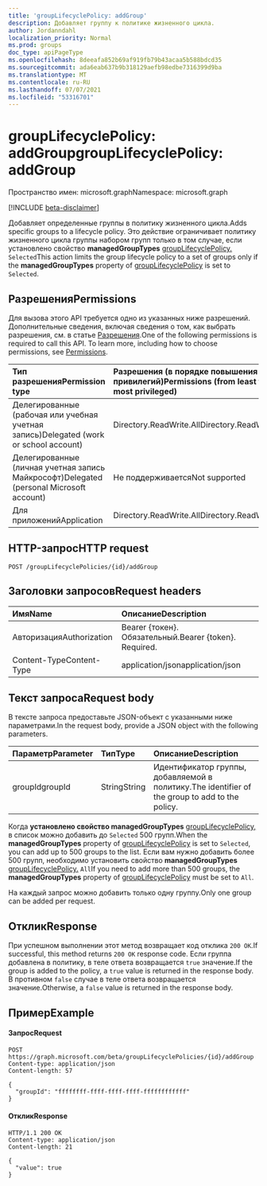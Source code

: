 ```yaml
---
title: 'groupLifecyclePolicy: addGroup'
description: Добавляет группу к политике жизненного цикла.
author: Jordanndahl
localization_priority: Normal
ms.prod: groups
doc_type: apiPageType
ms.openlocfilehash: 8deeafa852b69af919fb79b43acaa5b588bdcd35
ms.sourcegitcommit: ada6eab637b9b318129aefb98edbe7316399d9ba
ms.translationtype: MT
ms.contentlocale: ru-RU
ms.lasthandoff: 07/07/2021
ms.locfileid: "53316701"
---
```

# <a name="grouplifecyclepolicy-addgroup"></a><span data-ttu-id="d6b0c-103">groupLifecyclePolicy: addGroup</span><span class="sxs-lookup"><span data-stu-id="d6b0c-103">groupLifecyclePolicy: addGroup</span></span>

<span data-ttu-id="d6b0c-104">Пространство имен: microsoft.graph</span><span class="sxs-lookup"><span data-stu-id="d6b0c-104">Namespace: microsoft.graph</span></span>

[!INCLUDE [beta-disclaimer](../../includes/beta-disclaimer.md)]

<span data-ttu-id="d6b0c-105">Добавляет определенные группы в политику жизненного цикла.</span><span class="sxs-lookup"><span data-stu-id="d6b0c-105">Adds specific groups to a lifecycle policy.</span></span> <span data-ttu-id="d6b0c-106">Это действие ограничивает политику жизненного цикла группы набором групп только в том случае, если установлено свойство **managedGroupTypes** [groupLifecyclePolicy.](../resources/grouplifecyclepolicy.md) `Selected`</span><span class="sxs-lookup"><span data-stu-id="d6b0c-106">This action limits the group lifecycle policy to a set of groups only if the **managedGroupTypes** property of [groupLifecyclePolicy](../resources/grouplifecyclepolicy.md) is set to `Selected`.</span></span>

## <a name="permissions"></a><span data-ttu-id="d6b0c-107">Разрешения</span><span class="sxs-lookup"><span data-stu-id="d6b0c-107">Permissions</span></span>

<span data-ttu-id="d6b0c-p102">Для вызова этого API требуется одно из указанных ниже разрешений. Дополнительные сведения, включая сведения о том, как выбрать разрешения, см. в статье [Разрешения](/graph/permissions-reference).</span><span class="sxs-lookup"><span data-stu-id="d6b0c-p102">One of the following permissions is required to call this API. To learn more, including how to choose permissions, see [Permissions](/graph/permissions-reference).</span></span>


|<span data-ttu-id="d6b0c-110">Тип разрешения</span><span class="sxs-lookup"><span data-stu-id="d6b0c-110">Permission type</span></span>      | <span data-ttu-id="d6b0c-111">Разрешения (в порядке повышения привилегий)</span><span class="sxs-lookup"><span data-stu-id="d6b0c-111">Permissions (from least to most privileged)</span></span>              |
|:--------------------|:---------------------------------------------------------|
|<span data-ttu-id="d6b0c-112">Делегированные (рабочая или учебная учетная запись)</span><span class="sxs-lookup"><span data-stu-id="d6b0c-112">Delegated (work or school account)</span></span> | <span data-ttu-id="d6b0c-113">Directory.ReadWrite.All</span><span class="sxs-lookup"><span data-stu-id="d6b0c-113">Directory.ReadWrite.All</span></span>    |
|<span data-ttu-id="d6b0c-114">Делегированные (личная учетная запись Майкрософт)</span><span class="sxs-lookup"><span data-stu-id="d6b0c-114">Delegated (personal Microsoft account)</span></span> | <span data-ttu-id="d6b0c-115">Не поддерживается</span><span class="sxs-lookup"><span data-stu-id="d6b0c-115">Not supported</span></span> |
|<span data-ttu-id="d6b0c-116">Для приложений</span><span class="sxs-lookup"><span data-stu-id="d6b0c-116">Application</span></span> | <span data-ttu-id="d6b0c-117">Directory.ReadWrite.All</span><span class="sxs-lookup"><span data-stu-id="d6b0c-117">Directory.ReadWrite.All</span></span> |

## <a name="http-request"></a><span data-ttu-id="d6b0c-118">HTTP-запрос</span><span class="sxs-lookup"><span data-stu-id="d6b0c-118">HTTP request</span></span>
<!-- { "blockType": "ignored" } -->
```http
POST /groupLifecyclePolicies/{id}/addGroup
```

## <a name="request-headers"></a><span data-ttu-id="d6b0c-119">Заголовки запросов</span><span class="sxs-lookup"><span data-stu-id="d6b0c-119">Request headers</span></span>

| <span data-ttu-id="d6b0c-120">Имя</span><span class="sxs-lookup"><span data-stu-id="d6b0c-120">Name</span></span> | <span data-ttu-id="d6b0c-121">Описание</span><span class="sxs-lookup"><span data-stu-id="d6b0c-121">Description</span></span> |
|:---------------|:----------|
| <span data-ttu-id="d6b0c-122">Авторизация</span><span class="sxs-lookup"><span data-stu-id="d6b0c-122">Authorization</span></span> | <span data-ttu-id="d6b0c-p103">Bearer {токен}. Обязательный.</span><span class="sxs-lookup"><span data-stu-id="d6b0c-p103">Bearer {token}. Required.</span></span> |
| <span data-ttu-id="d6b0c-125">Content-Type</span><span class="sxs-lookup"><span data-stu-id="d6b0c-125">Content-Type</span></span>  | <span data-ttu-id="d6b0c-126">application/json</span><span class="sxs-lookup"><span data-stu-id="d6b0c-126">application/json</span></span> |

## <a name="request-body"></a><span data-ttu-id="d6b0c-127">Текст запроса</span><span class="sxs-lookup"><span data-stu-id="d6b0c-127">Request body</span></span>
<span data-ttu-id="d6b0c-128">В тексте запроса предоставьте JSON-объект с указанными ниже параметрами.</span><span class="sxs-lookup"><span data-stu-id="d6b0c-128">In the request body, provide a JSON object with the following parameters.</span></span>

| <span data-ttu-id="d6b0c-129">Параметр</span><span class="sxs-lookup"><span data-stu-id="d6b0c-129">Parameter</span></span> | <span data-ttu-id="d6b0c-130">Тип</span><span class="sxs-lookup"><span data-stu-id="d6b0c-130">Type</span></span> | <span data-ttu-id="d6b0c-131">Описание</span><span class="sxs-lookup"><span data-stu-id="d6b0c-131">Description</span></span> |
|:---------------|:--------|:----------|
|<span data-ttu-id="d6b0c-132">groupId</span><span class="sxs-lookup"><span data-stu-id="d6b0c-132">groupId</span></span>|<span data-ttu-id="d6b0c-133">String</span><span class="sxs-lookup"><span data-stu-id="d6b0c-133">String</span></span>| <span data-ttu-id="d6b0c-134">Идентификатор группы, добавляемой в политику.</span><span class="sxs-lookup"><span data-stu-id="d6b0c-134">The identifier of the group to add to the policy.</span></span> |

<span data-ttu-id="d6b0c-135">Когда **установлено свойство managedGroupTypes** [groupLifecyclePolicy,](../resources/grouplifecyclepolicy.md) в список можно добавить до `Selected` 500 групп.</span><span class="sxs-lookup"><span data-stu-id="d6b0c-135">When the **managedGroupTypes** property of [groupLifecyclePolicy](../resources/grouplifecyclepolicy.md) is set to `Selected`, you can add up to 500 groups to the list.</span></span> <span data-ttu-id="d6b0c-136">Если вам нужно добавить более 500 групп, необходимо установить свойство **managedGroupTypes** [groupLifecyclePolicy.](../resources/grouplifecyclepolicy.md) `All`</span><span class="sxs-lookup"><span data-stu-id="d6b0c-136">If you need to add more than 500 groups, the **managedGroupTypes** property of [groupLifecyclePolicy](../resources/grouplifecyclepolicy.md) must be set to `All`.</span></span>

<span data-ttu-id="d6b0c-137">На каждый запрос можно добавить только одну группу.</span><span class="sxs-lookup"><span data-stu-id="d6b0c-137">Only one group can be added per request.</span></span>

## <a name="response"></a><span data-ttu-id="d6b0c-138">Отклик</span><span class="sxs-lookup"><span data-stu-id="d6b0c-138">Response</span></span>

<span data-ttu-id="d6b0c-139">При успешном выполнении этот метод возвращает код отклика `200 OK`.</span><span class="sxs-lookup"><span data-stu-id="d6b0c-139">If successful, this method returns `200 OK` response code.</span></span> <span data-ttu-id="d6b0c-140">Если группа добавлена в политику, в теле ответа возвращается `true` значение.</span><span class="sxs-lookup"><span data-stu-id="d6b0c-140">If the group is added to the policy, a `true` value is returned in the response body.</span></span> <span data-ttu-id="d6b0c-141">В противном `false` случае в теле ответа возвращается значение.</span><span class="sxs-lookup"><span data-stu-id="d6b0c-141">Otherwise, a `false` value is returned in the response body.</span></span>

## <a name="example"></a><span data-ttu-id="d6b0c-142">Пример</span><span class="sxs-lookup"><span data-stu-id="d6b0c-142">Example</span></span>

#### <a name="request"></a><span data-ttu-id="d6b0c-143">Запрос</span><span class="sxs-lookup"><span data-stu-id="d6b0c-143">Request</span></span>

<!-- {
  "blockType": "ignored",
  "name": "grouplifecyclepolicy_addgroup"
} -->
```http
POST https://graph.microsoft.com/beta/groupLifecyclePolicies/{id}/addGroup
Content-type: application/json
Content-length: 57

{
  "groupId": "ffffffff-ffff-ffff-ffff-ffffffffffff"
}
```

#### <a name="response"></a><span data-ttu-id="d6b0c-144">Отклик</span><span class="sxs-lookup"><span data-stu-id="d6b0c-144">Response</span></span>
<!-- { "blockType": "ignored" } -->

```http
HTTP/1.1 200 OK
Content-type: application/json
Content-length: 21

{
  "value": true
}
```

<!-- uuid: 8fcb5dbc-d5aa-4681-8e31-b001d5168d79
2015-10-25 14:57:30 UTC -->
<!--
{
  "type": "#page.annotation",
  "description": "groupLifecyclePolicy: addgroup",
  "keywords": "",
  "section": "documentation",
  "tocPath": "",
  "suppressions": []
}
-->


